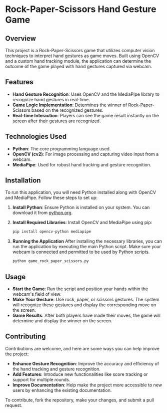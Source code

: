 # Rock-Paper-Scissors Hand Gesture Game

## Overview
This project is a Rock-Paper-Scissors game that utilizes computer vision techniques to interpret hand gestures as game moves. Built using OpenCV and a custom hand tracking module, the application can determine the outcome of the game played with hand gestures captured via webcam.

## Features
- **Hand Gesture Recognition**: Uses OpenCV and the MediaPipe library to recognize hand gestures in real-time.
- **Game Logic Implementation**: Determines the winner of Rock-Paper-Scissors based on the recognized gestures.
- **Real-time Interaction**: Players can see the game result instantly on the screen after their gestures are recognized.

## Technologies Used
- **Python**: The core programming language used.
- **OpenCV (cv2)**: For image processing and capturing video input from a webcam.
- **MediaPipe**: Used for robust hand tracking and gesture recognition.

## Installation

To run this application, you will need Python installed along with OpenCV and MediaPipe. Follow these steps to set up:

1. **Install Python**:
   Ensure Python is installed on your system. You can download it from [python.org](https://www.python.org).

2. **Install Required Libraries**:
   Install OpenCV and MediaPipe using pip:
   ```bash
   pip install opencv-python mediapipe
   
3. **Running the Application**
After installing the necessary libraries, you can run the application by executing the main Python script. Make sure your webcam is connected and permitted to be used by Python scripts.
   ```bash
   python game_rock_paper_scissors.py

## Usage

- **Start the Game**: Run the script and position your hands within the webcam's field of view.
- **Make Your Gesture**: Use rock, paper, or scissors gestures. The system will recognize these gestures and display the corresponding move on the screen.
- **Game Results**: After both players have made their moves, the game will determine and display the winner on the screen.

## Contributing

Contributions are welcome, and here are some ways you can help improve the project:

- **Enhance Gesture Recognition**: Improve the accuracy and efficiency of the hand tracking and gesture recognition.
- **Add Features**: Introduce new functionalities like score tracking or support for multiple rounds.
- **Improve Documentation**: Help make the project more accessible to new users by enhancing the existing documentation.

To contribute, fork the repository, make your changes, and submit a pull request.

